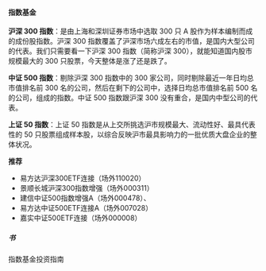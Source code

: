 #### 指数基金



**沪深 300 指数**：是由上海和深圳证券市场中选取 300 只 A 股作为样本编制而成的成份股指数。沪深 300 指数覆盖了沪深市场六成左右的市值，是国内大型公司的代表。我们只需要看一下沪深 300 指数（简称沪深 300），就能知道国内股市规模最大的 300 只股票，今天整体是涨了还是跌了。



**中证 500 指数**：剔除沪深 300 指数中的 300 家公司，同时剔除最近一年日均总市值排名前 300 名的公司，然后在剩下的公司中，选择日均总市值排名前 500 名的公司，组成的指数。中证 500 指数跟沪深 300 没有重合，是国内中型公司的代表。



**上证 50 指数**：上证 50 指数是从上交所挑选沪市规模最大、流动性好、最具代表性的 50 只股票组成样本股，以综合反映沪市最具影响力的一批优质大盘企业的整体状况。



**推荐**

- 易方达沪深300ETF连接（场外110020）
- 景顺长城沪深300指数增强（场外000311）
- 建信中证500指数增强A（场外000478）、
- 易方达中证500ETF连接A（场外007028）
- 嘉实中证500ETF连接（场外000008）



##### 书

指数基金投资指南